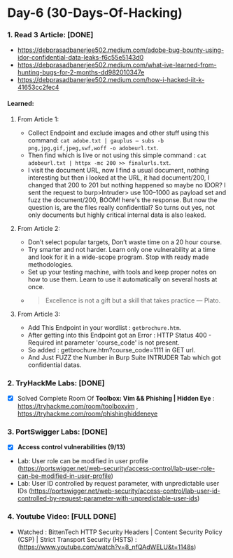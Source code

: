 # Day-6 (30-Days-Of-Hacking)

### 1. Read 3 Article: [DONE]

- https://debprasadbanerjee502.medium.com/adobe-bug-bounty-using-idor-confidential-data-leaks-f6c55e5143d0
- https://debprasadbanerjee502.medium.com/what-ive-learned-from-hunting-bugs-for-2-months-dd982010347e
- https://debprasadbanerjee502.medium.com/how-i-hacked-iit-k-41653cc2fec4

#### Learned:

1. From Article 1:
      - Collect Endpoint and exclude images and other stuff using this command: `cat adobe.txt | gauplus — subs -b png,jpg,gif,jpeg,swf,woff -o adobeurl.txt`.
      - Then find which is live or not using this simple command : `cat adobeurl.txt | httpx -mc 200 >> finalurls.txt`.
      - I visit the document URL, now I find a usual document, nothing interesting but then i looked at the URL, it had document/200, I changed that 200 to 201 but nothing happened so maybe no IDOR? I sent the request to burp>Intruder> use 100–1000 as payload set and fuzz the document/$200$, BOOM! here's the response. But now the question is, are the files really confidential? So turns out yes, not only documents but highly critical internal data is also leaked.

2. From Article 2:
    - Don’t select popular targets, Don’t waste time on a 20 hour course.
    - Try smarter and not harder. Learn only one vulnerability at a time and look for it in a wide-scope program. Stop with ready made methodologies.
    - Set up your testing machine, with tools and keep proper notes on how to use them. Learn to use it automatically on several hosts at once.
    - >Excellence is not a gift but a skill that takes practice — Plato.

3. From Article 3:
    - Add This Endpoint in your wordlist : `getbrochure.htm`.
    - After getting into this Endpoint got an Error : HTTP Status 400 - Required int parameter 'course_code' is not present.
    - So added : getbrochure.htm?course_code=1111 in GET url.
    - And Just FUZZ the Number in Burp Suite INTRUDER Tab which got confidential datas.

### 2. TryHackMe Labs: [DONE]

 - [X] Solved Complete Room Of **Toolbox: Vim && Phishing | Hidden Eye** : https://tryhackme.com/room/toolboxvim , https://tryhackme.com/room/phishinghiddeneye

### 3. PortSwigger Labs: [DONE]

 - [X] **Access control vulnerabilities (9/13)**
 -  Lab: User role can be modified in user profile  (https://portswigger.net/web-security/access-control/lab-user-role-can-be-modified-in-user-profile)
 -  Lab: User ID controlled by request parameter, with unpredictable user IDs  (https://portswigger.net/web-security/access-control/lab-user-id-controlled-by-request-parameter-with-unpredictable-user-ids)

### 4. Youtube Video: [FULL DONE]

 - Watched : BittenTech HTTP Security Headers | Content Security Policy (CSP) | Strict Transport Security (HSTS) : (https://www.youtube.com/watch?v=8_nfQAdWELU&t=1148s)
